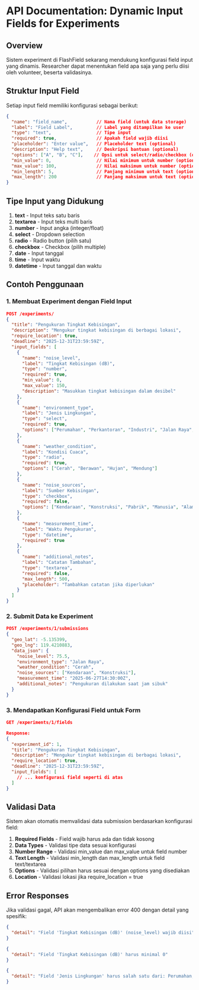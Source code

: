 # API Documentation: Dynamic Input Fields for Experiments

## Overview
Sistem experiment di FlashField sekarang mendukung konfigurasi field input yang dinamis. Researcher dapat menentukan field apa saja yang perlu diisi oleh volunteer, beserta validasinya.

## Struktur Input Field

Setiap input field memiliki konfigurasi sebagai berikut:

```json
{
  "name": "field_name",           // Nama field (untuk data storage)
  "label": "Field Label",         // Label yang ditampilkan ke user
  "type": "text",                 // Tipe input
  "required": true,               // Apakah field wajib diisi
  "placeholder": "Enter value",   // Placeholder text (optional)
  "description": "Help text",     // Deskripsi bantuan (optional)
  "options": ["A", "B", "C"],    // Opsi untuk select/radio/checkbox (optional)
  "min_value": 0,                 // Nilai minimum untuk number (optional)
  "max_value": 100,               // Nilai maksimum untuk number (optional)
  "min_length": 5,                // Panjang minimum untuk text (optional)
  "max_length": 200               // Panjang maksimum untuk text (optional)
}
```

## Tipe Input yang Didukung

1. **text** - Input teks satu baris
2. **textarea** - Input teks multi baris
3. **number** - Input angka (integer/float)
4. **select** - Dropdown selection
5. **radio** - Radio button (pilih satu)
6. **checkbox** - Checkbox (pilih multiple)
7. **date** - Input tanggal
8. **time** - Input waktu
9. **datetime** - Input tanggal dan waktu

## Contoh Penggunaan

### 1. Membuat Experiment dengan Field Input

```json
POST /experiments/
{
  "title": "Pengukuran Tingkat Kebisingan",
  "description": "Mengukur tingkat kebisingan di berbagai lokasi",
  "require_location": true,
  "deadline": "2025-12-31T23:59:59Z",
  "input_fields": [
    {
      "name": "noise_level",
      "label": "Tingkat Kebisingan (dB)",
      "type": "number",
      "required": true,
      "min_value": 0,
      "max_value": 150,
      "description": "Masukkan tingkat kebisingan dalam desibel"
    },
    {
      "name": "environment_type",
      "label": "Jenis Lingkungan",
      "type": "select",
      "required": true,
      "options": ["Perumahan", "Perkantoran", "Industri", "Jalan Raya", "Area Publik"]
    },
    {
      "name": "weather_condition",
      "label": "Kondisi Cuaca",
      "type": "radio",
      "required": true,
      "options": ["Cerah", "Berawan", "Hujan", "Mendung"]
    },
    {
      "name": "noise_sources",
      "label": "Sumber Kebisingan",
      "type": "checkbox",
      "required": false,
      "options": ["Kendaraan", "Konstruksi", "Pabrik", "Manusia", "Alam"]
    },
    {
      "name": "measurement_time",
      "label": "Waktu Pengukuran",
      "type": "datetime",
      "required": true
    },
    {
      "name": "additional_notes",
      "label": "Catatan Tambahan",
      "type": "textarea",
      "required": false,
      "max_length": 500,
      "placeholder": "Tambahkan catatan jika diperlukan"
    }
  ]
}
```

### 2. Submit Data ke Experiment

```json
POST /experiments/1/submissions
{
  "geo_lat": -5.135399,
  "geo_lng": 119.4210883,
  "data_json": {
    "noise_level": 75.5,
    "environment_type": "Jalan Raya",
    "weather_condition": "Cerah",
    "noise_sources": ["Kendaraan", "Konstruksi"],
    "measurement_time": "2025-06-27T14:30:00Z",
    "additional_notes": "Pengukuran dilakukan saat jam sibuk"
  }
}
```

### 3. Mendapatkan Konfigurasi Field untuk Form

```json
GET /experiments/1/fields

Response:
{
  "experiment_id": 1,
  "title": "Pengukuran Tingkat Kebisingan",
  "description": "Mengukur tingkat kebisingan di berbagai lokasi",
  "require_location": true,
  "deadline": "2025-12-31T23:59:59Z",
  "input_fields": [
    // ... konfigurasi field seperti di atas
  ]
}
```

## Validasi Data

Sistem akan otomatis memvalidasi data submission berdasarkan konfigurasi field:

1. **Required Fields** - Field wajib harus ada dan tidak kosong
2. **Data Types** - Validasi tipe data sesuai konfigurasi
3. **Number Range** - Validasi min_value dan max_value untuk field number
4. **Text Length** - Validasi min_length dan max_length untuk field text/textarea
5. **Options** - Validasi pilihan harus sesuai dengan options yang disediakan
6. **Location** - Validasi lokasi jika require_location = true

## Error Responses

Jika validasi gagal, API akan mengembalikan error 400 dengan detail yang spesifik:

```json
{
  "detail": "Field 'Tingkat Kebisingan (dB)' (noise_level) wajib diisi"
}
```

```json
{
  "detail": "Field 'Tingkat Kebisingan (dB)' harus minimal 0"
}
```

```json
{
  "detail": "Field 'Jenis Lingkungan' harus salah satu dari: Perumahan, Perkantoran, Industri, Jalan Raya, Area Publik"
}
```
